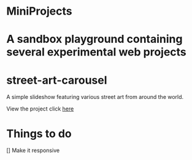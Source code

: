 # MiniProjects
A sandbox playground containing several experimental web projects
=======
# street-art-carousel
A simple slideshow featuring various street art from around the world.

View the project click <a href="https://jennifertran.github.io/street-art-carousel/" target="_blank">here</a>

# Things to do
[] Make it responsive
